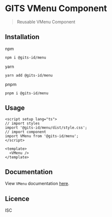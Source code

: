 # GITS VMenu Component

> Reusable VMenu Component

## Installation

npm

```
npm i @gits-id/menu
```

yarn

```
yarn add @gits-id/menu
```

pnpm

```
pnpm i @gits-id/menu
```

## Usage

```vue
<script setup lang="ts">
// import styles
import '@gits-id/menu/dist/style.css';
// import component
import VMenu from '@gits-id/menu';
</script>

<template>
  <VMenu />
</template>
```

## Documentation

View `VMenu` documentation [here](https://gits-ui.web.app/?path=/story/components-menu--default).

## Licence

ISC

